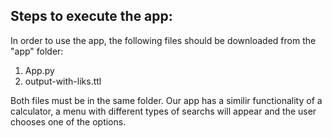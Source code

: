 ## Steps to execute the app:

In order to use the app, the following files should be downloaded from the "app" folder:

1. App.py
2. output-with-liks.ttl

Both files must be in the same folder.
Our app has a similir functionality of a calculator, a menu with different types of searchs will appear and the user chooses one of the options.
